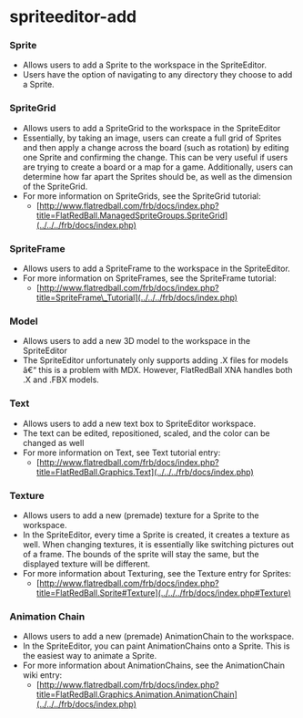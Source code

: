 # spriteeditor-add

### Sprite

* Allows users to add a Sprite to the workspace in the SpriteEditor.
* Users have the option of navigating to any directory they choose to add a Sprite.

### SpriteGrid

* Allows users to add a SpriteGrid to the workspace in the SpriteEditor
* Essentially, by taking an image, users can create a full grid of Sprites and then apply a change across the board (such as rotation) by editing one Sprite and confirming the change. This can be very useful if users are trying to create a board or a map for a game. Additionally, users can determine how far apart the Sprites should be, as well as the dimension of the SpriteGrid.
* For more information on SpriteGrids, see the SpriteGrid tutorial:
  * [http://www.flatredball.com/frb/docs/index.php?title=FlatRedBall.ManagedSpriteGroups.SpriteGrid](../../../frb/docs/index.php)

### SpriteFrame

* Allows users to add a SpriteFrame to the workspace in the SpriteEditor.
* For more information on SpriteFrames, see the SpriteFrame tutorial:
  * [http://www.flatredball.com/frb/docs/index.php?title=SpriteFrame\_Tutorial](../../../frb/docs/index.php)

### Model

* Allows users to add a new 3D model to the workspace in the SpriteEditor
* The SpriteEditor unfortunately only supports adding .X files for models â€“ this is a problem with MDX. However, FlatRedBall XNA handles both .X and .FBX models.

### Text

* Allows users to add a new text box to SpriteEditor workspace.
* The text can be edited, repositioned, scaled, and the color can be changed as well
* For more information on Text, see Text tutorial entry:
  * [http://www.flatredball.com/frb/docs/index.php?title=FlatRedBall.Graphics.Text](../../../frb/docs/index.php)

### Texture

* Allows users to add a new (premade) texture for a Sprite to the workspace.
* In the SpriteEditor, every time a Sprite is created, it creates a texture as well. When changing textures, it is essentially like switching pictures out of a frame. The bounds of the sprite will stay the same, but the displayed texture will be different.
* For more information about Texturing, see the Texture entry for Sprites:
  * [http://www.flatredball.com/frb/docs/index.php?title=FlatRedBall.Sprite#Texture](../../../frb/docs/index.php#Texture)

### Animation Chain

* Allows users to add a new (premade) AnimationChain to the workspace.
* In the SpriteEditor, you can paint AnimationChains onto a Sprite. This is the easiest way to animate a Sprite.
* For more information about AnimationChains, see the AnimationChain wiki entry:
  * [http://www.flatredball.com/frb/docs/index.php?title=FlatRedBall.Graphics.Animation.AnimationChain](../../../frb/docs/index.php)
